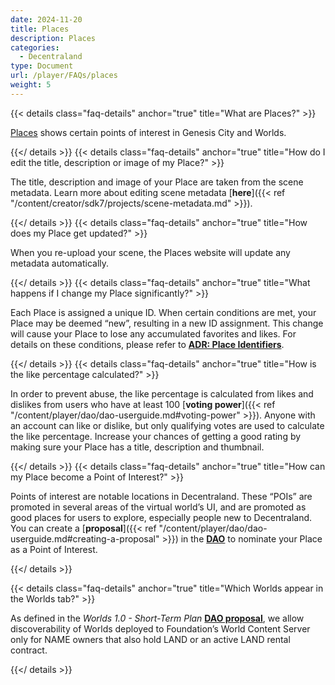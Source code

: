 ```yaml
---
date: 2024-11-20
title: Places
description: Places
categories:
  - Decentraland
type: Document
url: /player/FAQs/places
weight: 5
---
```


{{< details class="faq-details" anchor="true" title="What are Places?" >}}

[Places](https://decentraland.org/places/) shows certain points of interest in Genesis City and Worlds.

{{</ details >}}
{{< details class="faq-details" anchor="true" title="How do I edit the title, description or image of my Place?" >}}

The title, description and image of your Place are taken from the scene metadata. Learn more about editing scene metadata [**here**]({{< ref "/content/creator/sdk7/projects/scene-metadata.md" >}}).

{{</ details >}}
{{< details class="faq-details" anchor="true" title="How does my Place get updated?" >}}

When you re-upload your scene, the Places website will update any metadata automatically.

{{</ details >}}
{{< details class="faq-details" anchor="true" title="What happens if I change my Place significantly?" >}}

Each Place is assigned a unique ID. When certain conditions are met, your Place may be deemed “new”, resulting in a new ID assignment. This change will cause your Place to lose any accumulated favorites and likes. For details on these conditions, please refer to [**ADR: Place Identifiers**](https://adr.decentraland.org/adr/ADR-186).

{{</ details >}}
{{< details class="faq-details" anchor="true" title="How is the like percentage calculated?" >}}

In order to prevent abuse, the like percentage is calculated from likes and dislikes from users who have at least 100 [**voting power**]({{< ref "/content/player/dao/dao-userguide.md#voting-power" >}}). Anyone with an account can like or dislike, but only qualifying votes are used to calculate the like percentage.
Increase your chances of getting a good rating by making sure your Place has a title, description and thumbnail.

{{</ details >}}
{{< details class="faq-details" anchor="true" title="How can my Place become a Point of Interest?" >}}

Points of interest are notable locations in Decentraland. These “POIs” are promoted in several areas of the virtual world’s UI, and are promoted as good places for users to explore, especially people new to Decentraland.
You can create a [**proposal**]({{< ref "/content/player/dao/dao-userguide.md#creating-a-proposal" >}}) in the [**DAO**](https://decentraland.org/dao/en/) to nominate your Place as a Point of Interest.

{{</ details >}}

{{< details class="faq-details" anchor="true" title="Which Worlds appear in the Worlds tab?" >}}

As defined in the *Worlds 1.0 - Short-Term Plan* [**DAO proposal**](https://decentraland.org/governance/proposal/?id=e712bb50-e822-11ed-b8f1-75dbe089d333/), we allow discoverability of Worlds deployed to Foundation’s World Content Server only for NAME owners that also hold LAND or an active LAND rental contract.

{{</ details >}}

